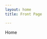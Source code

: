 ```yaml
---
layout: home
title: Front Page

---
```


Home

<!-- <ul>
{% for post in site.posts %}
  <li><span style="text-transform: capitalize;">{{ post.section }}</span>: <a href="{{ post.url | prepend: site.baseurl }}">{{ post.title }}</a></li>
{% endfor %}
</ul> -->
